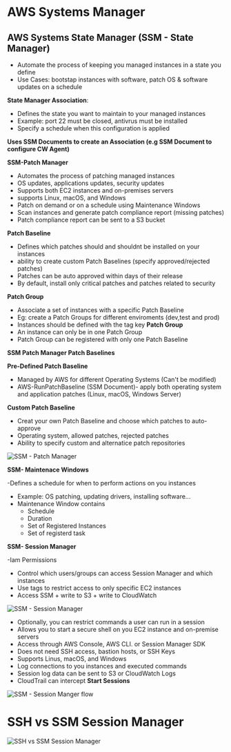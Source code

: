 # AWS Systems Manager


## AWS Systems State Manager (SSM - State Manager)

- Automate the process of keeping you managed instances in a state you define
- Use Cases: bootstap instances with software, patch OS & software updates on a schedule

**State Manager Association**:
  
- Defines the state you want to maintain to your managed instances
- Example: port 22 must be closed, antivrus must be installed
- Specify a schedule when this configuration is applied

**Uses SSM Documents to create an Association (e.g SSM Document to configure CW Agent)**

**SSM-Patch Manager**

- Automates the process of patching managed instances
- OS updates, applications updates, security updates
- Supports both EC2 instances and on-premises servers
- supports Linux, macOS, and Windows
- Patch on demand or on a schedule using Maintenance Windows
- Scan instances and generate patch compliance report (missing patches)
- Patch compliance report can be sent to a S3 bucket

**Patch Baseline**

- Defines which patches should and shouldnt be installed on your instances
- ability to create custom Patch Baselines (specify approved/rejected patches)
- Patches can be auto approved within days of their release
- By default, install only critical patches and patches related to security

**Patch Group**

- Associate a set of instances with a specific Patch Baseline
- Eg: create a Patch Groups for different enviroments (dev,test and prod)
- Instances should be defined with the tag key **Patch Group**
- An instance can only be in one Patch Group
- Patch Group can be registered with only one Patch Baseline

**SSM Patch Manager Patch Baselines**

**Pre-Defined Patch Baseline**

- Managed by AWS for different Operating Systems (Can't be modified)
- AWS-RunPatchBaseline (SSM Document)- apply both operating system and application patches (Linux, macOS, Windows Server)

**Custom Patch Baseline**

- Creat your own Patch Baseline and choose which patches to auto-approve
- Operating system, allowed patches, rejected patches
- Ability to specify custom and alternatice patch repositories

![SSM - Patch Manager](https://github.com/JordanSennett/AWS-Security-Specialty/assets/15804669/882e262f-8866-453c-843f-6b25e0aabba6)

**SSM- Maintenace Windows**

-Defines a schedule for when to perform actions on you instances
- Example: OS patching, updating drivers, installing software...
- Maintenance Window contains
    * Schedule
    * Duration
    * Set of Registered Instances
    * Set of registerd task

**SSM- Session Manager**

-Iam Permissions
  * Control which users/groups can access Session Manager and which instances
  * Use tags to restrict access to only specific EC2 instances
  * Access SSM + write to S3 + write to CloudWatch

![SSM - Session Manager](https://github.com/JordanSennett/AWS-Security-Specialty/assets/15804669/98c9fb7d-6e4a-4b37-ba35-f227cc171f63)


- Optionally, you can restrict commands a user can run in a session
-  Allows you to start a secure shell on you EC2 instance and on-premise servers
-  Access through AWS Console, AWS CLI. or Session Manager SDK
-  Does not need SSH access, bastion hosts, or SSH Keys
-  Supports Linus, macOS, and Windows
-  Log connections to you instances and executed commands
-  Session log data can be sent to S3 or CloudWatch Logs
-  CloudTrail can intercept **Start Sessions**

  ![SSM - Session Manger flow](https://github.com/JordanSennett/AWS-Security-Specialty/assets/15804669/94ee8e93-d8db-41a3-b606-1ed422932950)


# SSH vs SSM Session Manager
![SSH vs SSM Session Manager](https://github.com/JordanSennett/AWS-Security-Specialty/assets/15804669/76a3ff0b-9117-41fd-a80e-99559bc0820e)
